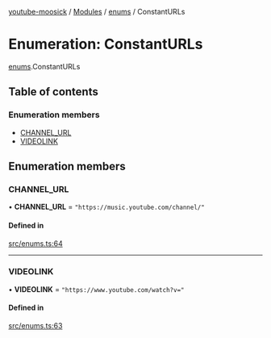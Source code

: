 [youtube-moosick](../README.md) / [Modules](../modules.md) / [enums](../modules/enums.md) / ConstantURLs

# Enumeration: ConstantURLs

[enums](../modules/enums.md).ConstantURLs

## Table of contents

### Enumeration members

- [CHANNEL\_URL](enums.ConstantURLs.md#channel_url)
- [VIDEOLINK](enums.ConstantURLs.md#videolink)

## Enumeration members

### CHANNEL\_URL

• **CHANNEL\_URL** = `"https://music.youtube.com/channel/"`

#### Defined in

[src/enums.ts:64](https://github.com/EvasiveXkiller/youtube-moosick/blob/0121919/src/enums.ts#L64)

___

### VIDEOLINK

• **VIDEOLINK** = `"https://www.youtube.com/watch?v="`

#### Defined in

[src/enums.ts:63](https://github.com/EvasiveXkiller/youtube-moosick/blob/0121919/src/enums.ts#L63)
